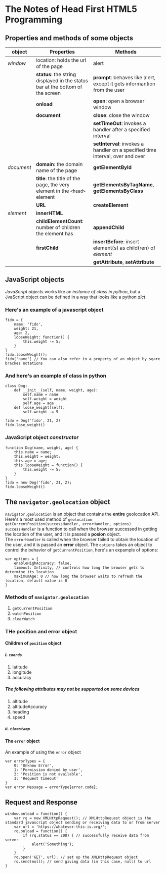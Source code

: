 # The Notes of Head First HTML5 Programming

## Properties and methods of some objects
| **object** | **Properties** | **Methods** |
| --- | --- | --- |
| *window* | location: holds the url of the page | alert |
|   | **status**: the string displayed in the status bar at the bottom of the screen | **prompt**: behaves like alert, except it gets informantion from the user |
|   | **onload** | **open**: open a browser window |
|   | **document** | **close**: close the window |
|   |   | **setTimeOut**: invokes a handler after a specified interval |
|   |   | **setInterval**: invokes a handler on a specified time interval, over and over |
| *document* | **domain**: the domain name of the page | **getElementById** |
|   | **title**: the title of the page, the very element in the `<head>` element | **getElementsByTagName**, **getElementsByClass** |
|   | **URL** | **createElement** |
| *element* | **innerHTML** |
|   | **childElementCount**: number of children the element has | **appendChild** |
|   | **firstChild** | **insertBefore**: insert element(s) as child(ren) of *element* |
|   |   | **getAttribute**, **setAttribute** |

## JavaScript objects
*JavaScript objects* works like an *instance of class in python*, but a JvaScript
object can be defined in a way that looks like a python *dict*.
### Here's an example of a javascript object
```
fido = {
    name: 'fido',
    weight: 21,
    age: 2,
    looseWeight: function() {
        this.weight -= 5;
    }
}
fido.looseWeight();
fido['name'] // You can also refer to a property of an object by sqare brackes notations
```
### And here's an example of class in python
```
class Dog:
    def __init__(self, name, weight, age):
        self.name = name
        self.weight = weight
        self.age = age
    def loose_weight(self):
        self.weight -= 5

fido = Dog('fido', 21, 2)
fido.lose_weight()
```
### JavaScript object *constructor*
```
function Dog(name, weight, age) {
    this.name = name;
    this.weight = weight;
    this.age = age;
    this.looseWeight = function() {
        this.weight -= 5;
    }
}
fido = new Dog('fido', 21, 2);
fido.looseWeight()
```

## The `navigator.geolocation` object
`navigator.geolocation` is an object that contains the **entire** geolocation API.  
Here's a most used method of `geolocation`  
`getCurrentPosition(successHandler, errorHandler, options)`  
`successHandler` is a function to call when the browser successed in getting the location of the user, and it is passed a **posion** object.  
The `errorHandler` is called when the browser failed to obtain the location of the user, and it is passed an **error** object.
The `options` takes an object to control the behavior of `getCurrentPosition`, here's an expample of options:
```
var options = {
    enableHighAccuracy: false,
    timeout: Infinity, // controls how long the browser gets to determine its location
    maximumAge: 0 // how long the browser waits to refresh the location, default value is 0
}
```
### Methods of `navigator.geolocation`
1. `getCurrentPosition`
2. `watchPosition`
3. `clearWatch`
### THe position and error object
#### Children of `position` object
##### i. `coords`
  1. latitude
  2. longitude
  3. accuracy
##### The following attributes may not be supported on some devices
  1. altitude
  2. altitudeAccuracy
  3. heading
  4. speed
##### ii. `timestamp`
#### The `error` object
An example of using the `error` object
```
var errorTypes = {
    0: 'Unknow Error',
    1: 'Permission denied by user',
    2: 'Position is not available',
    3: 'Request timeout'
}
var error Message = errorType[error.code];
```
## Request and Response
```
window.onload = function() {
    var rq = new XMLHttpRequest(); // XMLHttpRequest object is the standard javascript object sending or receiving data to or from server
    var url = 'https://whatever-this-is.org/';
    rq.onload = function() {
        if (rq.status == 200) { // successfully receive data from server
            alert('Something');
        }
    }
    rq.open('GET', url); // set up the XMLHttpRequest object
    rq.send(null); // send giving data (in this case, null) to url
}
```